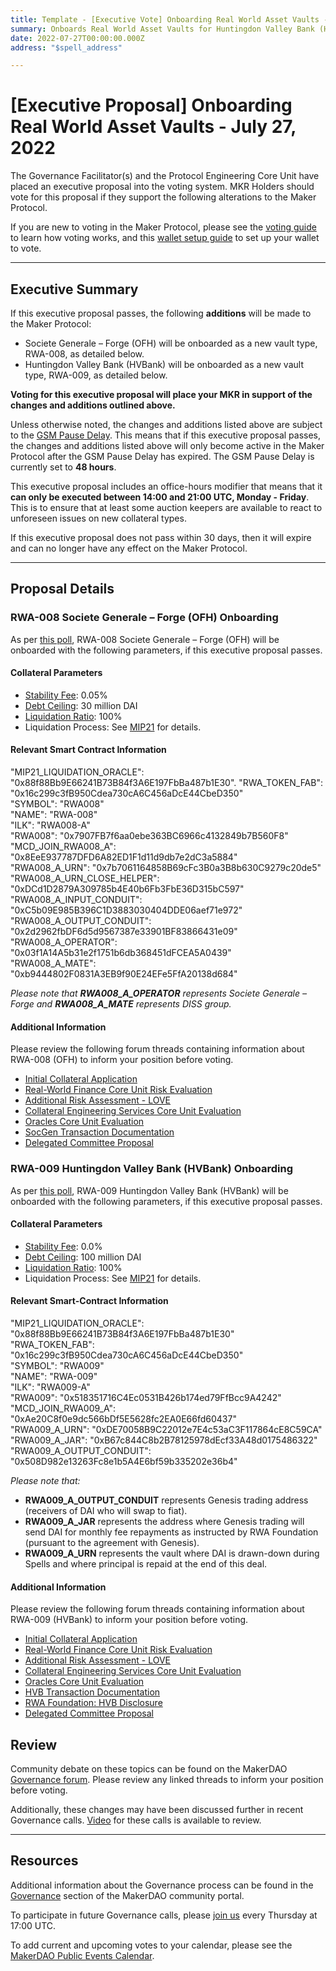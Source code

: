 ```yaml
---
title: Template - [Executive Vote] Onboarding Real World Asset Vaults - July 27, 2022
summary: Onboards Real World Asset Vaults for Huntingdon Valley Bank (HVBank) and Societe Generale – Forge (OFH).
date: 2022-07-27T00:00:00.000Z
address: "$spell_address"

---
```

# [Executive Proposal] Onboarding Real World Asset Vaults - July 27, 2022

The Governance Facilitator(s) and the Protocol Engineering Core Unit have placed an executive proposal into the voting system. MKR Holders should vote for this proposal if they support the following alterations to the Maker Protocol.

If you are new to voting in the Maker Protocol, please see the [voting guide](https://community-development.makerdao.com/en/learn/governance/how-voting-works/) to learn how voting works, and this [wallet setup guide](https://community-development.makerdao.com/en/learn/governance/voting-setup/) to set up your wallet to vote.

---

## Executive Summary

If this executive proposal passes, the following **additions** will be made to the Maker Protocol:
- Societe Generale – Forge (OFH) will be onboarded as a new vault type, RWA-008, as detailed below. 
- Huntingdon Valley Bank (HVBank) will be onboarded as a new vault type, RWA-009, as detailed below. 

**Voting for this executive proposal will place your MKR in support of the changes and additions outlined above.**

Unless otherwise noted, the changes and additions listed above are subject to the [GSM Pause Delay](https://manual.makerdao.com/parameter-index/core/param-gsm-pause-delay). This means that if this executive proposal passes, the changes and additions listed above will only become active in the Maker Protocol after the GSM Pause Delay has expired. The GSM Pause Delay is currently set to **48 hours**.

This executive proposal includes an office-hours modifier that means that it **can only be executed between 14:00 and 21:00 UTC, Monday - Friday**. This is to ensure that at least some auction keepers are available to react to unforeseen issues on new collateral types.

If this executive proposal does not pass within 30 days, then it will expire and can no longer have any effect on the Maker Protocol.

---

## Proposal Details

### RWA-008 Societe Generale – Forge (OFH) Onboarding

As per [this poll](https://vote.makerdao.com/polling/QmajCtnG#vote-breakdown), RWA-008 Societe Generale – Forge (OFH) will be onboarded with the following parameters, if this executive proposal passes.

#### Collateral Parameters

* [Stability Fee](https://manual.makerdao.com/parameter-index/vault-risk/param-stability-fee): 0.05%
* [Debt Ceiling](https://manual.makerdao.com/parameter-index/vault-risk/param-debt-ceiling): 30 million DAI
* [Liquidation Ratio](https://manual.makerdao.com/parameter-index/vault-risk/param-liquidation-ratio): 100%
* Liquidation Process: See [MIP21](https://mips.makerdao.com/mips/details/MIP21) for details.

#### Relevant Smart Contract Information

"MIP21_LIQUIDATION_ORACLE": "0x88f88Bb9E66241B73B84f3A6E197FbBa487b1E30". 
"RWA_TOKEN_FAB": "0x16c299c3fB950Cdea730cA6C456aDcE44CbeD350"  
"SYMBOL": "RWA008"  
"NAME": "RWA-008"  
"ILK": "RWA008-A"  
"RWA008": "0x7907FB7f6aa0ebe363BC6966c4132849b7B560F8"  
"MCD_JOIN_RWA008_A": "0x8EeE937787DFD6A82ED1F1d11d9db7e2dC3a5884"  
"RWA008_A_URN": "0x7b7061164858B69cFc3B0a3B8b630C9279c20de5"  
"RWA008_A_URN_CLOSE_HELPER": "0xDCd1D2879A309785b4E40b6Fb3FbE36D315bC597"  
"RWA008_A_INPUT_CONDUIT": "0xC5b09E985B396C1D3883030404DDE06aef71e972"  
"RWA008_A_OUTPUT_CONDUIT": "0x2d2962fbDF6d5d9567387e33901BF83866431e09"  
"RWA008_A_OPERATOR": "0x03f1A14A5b31e2f1751b6db368451dFCEA5A0439"  
"RWA008_A_MATE": "0xb9444802F0831A3EB9f90E24EFe5FfA20138d684"  

*Please note that **RWA008_A_OPERATOR** represents Societe Generale – Forge and **RWA008_A_MATE** represents DISS group.*

#### Additional Information

Please review the following forum threads containing information about RWA-008 (OFH) to inform your position before voting.
* [Initial Collateral Application](https://forum.makerdao.com/t/security-tokens-refinancing-mip6-application-for-ofh-tokens/10605)
* [Real-World Finance Core Unit Risk Evaluation](https://forum.makerdao.com/t/sg-forge-socgen-risk-assessment/15638)
* [Additional Risk Assessment - LOVE](https://forum.makerdao.com/t/sg-forge-socgen-risk-assessment/15638/14)
* [Collateral Engineering Services Core Unit Evaluation](https://forum.makerdao.com/t/rwa008-ofh-mip21-token-ces-domain-team-assessment/15239)
* [Oracles Core Unit Evaluation](https://forum.makerdao.com/t/rwa-008-ofh-collateral-onboarding-oracle-assessment/15268)
* [SocGen Transaction Documentation](https://api.ipfsbrowser.com/ipfs/get.php?hash=QmW1UBVjPtHDo42oNzG2vspwggyeBfENS1xsPtpKLyDBvb)
* [Delegated Committee Proposal](https://forum.makerdao.com/t/real-world-finance-decision-making-and-delegated-committee-proposal/15276)


### RWA-009 Huntingdon Valley Bank (HVBank) Onboarding

As per [this poll](https://vote.makerdao.com/polling/QmQMDasC#vote-breakdown), RWA-009 Huntingdon Valley Bank (HVBank) will be onboarded with the following parameters, if this executive proposal passes.
 
#### Collateral Parameters

* [Stability Fee](https://manual.makerdao.com/parameter-index/vault-risk/param-stability-fee): 0.0%
* [Debt Ceiling](https://manual.makerdao.com/parameter-index/vault-risk/param-debt-ceiling): 100 million DAI
* [Liquidation Ratio](https://manual.makerdao.com/parameter-index/vault-risk/param-liquidation-ratio): 100%
* Liquidation Process: See [MIP21](https://forum.makerdao.com/t/mip21-real-world-assets-off-chain-asset-backed-lender/3917) for details.

#### Relevant Smart-Contract Information

"MIP21_LIQUIDATION_ORACLE": "0x88f88Bb9E66241B73B84f3A6E197FbBa487b1E30"  
"RWA_TOKEN_FAB": "0x16c299c3fB950Cdea730cA6C456aDcE44CbeD350"  
"SYMBOL": "RWA009"  
"NAME": "RWA-009"  
"ILK": "RWA009-A"  
"RWA009": "0x518351716C4Ec0531B426b174ed79FfBcc9A4242"  
"MCD_JOIN_RWA009_A": "0xAe20C8f0e9dc566bDf5E5628fc2EA0E66fd60437"  
"RWA009_A_URN": "0xDE70058B9C22012e7E4c53aC3F117864cE8C59CA"  
"RWA009_A_JAR": "0xB67c844C8b2B78125978dEcf33A48d0175486322"  
"RWA009_A_OUTPUT_CONDUIT": "0x508D982e13263Fc8e1b5A4E6bf59b335202e36b4"  

*Please note that:*
- **RWA009_A_OUTPUT_CONDUIT** represents Genesis trading address (receivers of DAI who will swap to fiat).
- **RWA009_A_JAR** represents the address where Genesis trading will send DAI for monthly fee repayments as instructed by RWA Foundation (pursuant to the agreement with Genesis).
- **RWA009_A_URN** represents the vault where DAI is drawn-down during Spells and where principal is repaid at the end of this deal.

#### Additional Information

Please review the following forum threads containing information about RWA-009 (HVBank) to inform your position before voting.
* [Initial Collateral Application](https://forum.makerdao.com/t/mip6-huntingdon-valley-bank-loan-syndication-collateral-onboarding-application/14219)
* [Real-World Finance Core Unit Risk Evaluation](https://forum.makerdao.com/t/huntingdon-valley-bank-hvb-rwa-collateral-onboarding-risk-assessment/15828/1)
* [Additional Risk Assessment - LOVE](https://forum.makerdao.com/t/huntingdon-valley-bank-hvb-additional-risk-assessment-love-cu-in-incubation/15886)
* [Collateral Engineering Services Core Unit Evaluation](https://forum.makerdao.com/t/rwa009-hvbank-mip21-token-ces-domain-team-assessment/15861)
* [Oracles Core Unit Evaluation](https://forum.makerdao.com/t/rwa009-huntingdon-valley-bank-collateral-onboarding-oracle-assessment/16069/1)
* [HVB Transaction Documentation](https://forum.makerdao.com/t/huntingdon-valley-bank-transaction-documents-on-permaweb/16264)
* [RWA Foundation: HVB Disclosure](https://forum.makerdao.com/t/rwa-foundation-hvb-disclosure/16267)
* [Delegated Committee Proposal](https://forum.makerdao.com/t/real-world-finance-decision-making-and-delegated-committee-proposal/15276)

## Review

Community debate on these topics can be found on the MakerDAO [Governance forum](https://forum.makerdao.com/). Please review any linked threads to inform your position before voting.

Additionally, these changes may have been discussed further in recent Governance calls. [Video](https://www.youtube.com/playlist?list=PLLzkWCj8ywWNq5-90-Id6VPSsrk4OWVan) for these calls is available to review.

---

## Resources

Additional information about the Governance process can be found in the [Governance](https://community-development.makerdao.com/en/learn/governance) section of the MakerDAO community portal.

To participate in future Governance calls, please [join us](https://github.com/makerdao/community/tree/master/governance/governance-and-risk-meetings) every Thursday at 17:00 UTC.

To add current and upcoming votes to your calendar, please see the [MakerDAO Public Events Calendar](https://calendar.google.com/calendar/embed?src=makerdao.com_3efhm2ghipksegl009ktniomdk%40group.calendar.google.com&ctz=UTC&mode=week&showCalendars=0&showPrint=0).
